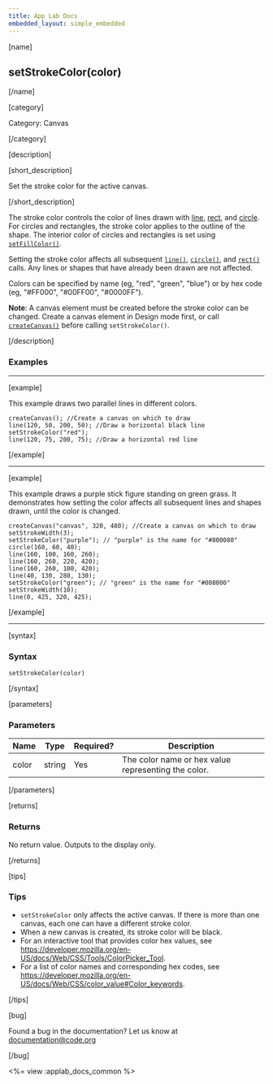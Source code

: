 ```yaml
---
title: App Lab Docs
embedded_layout: simple_embedded
---
```


[name]

## setStrokeColor(color)

[/name]


[category]

Category: Canvas

[/category]

[description]

[short_description]

Set the stroke color for the active canvas.

[/short_description]

The stroke color controls the color of lines drawn with [line](/applab/docs/line), [rect](/applab/docs/rect), and [circle](/applab/docs/circle). For circles and rectangles, the stroke color applies to the outline of the shape. The interior color of circles and rectangles is set using [`setFillColor()`](/applab/docs/setFillColor).

Setting the stroke color affects all subsequent [`line()`](/applab/docs/line), [`circle()`](/applab/docs/circle), and [`rect()`](/applab/docs/rect) calls. Any lines or shapes that have already been drawn are not affected.

Colors can be specified by name (eg, "red", "green", "blue") or by hex code (eg, "#FF000", "#00FF00", "#0000FF").

**Note**: A canvas element must be created before the stroke color can be changed. Create a canvas element in Design mode first, or call [`createCanvas()`](/applab/docs/createCanvas) before calling `setStrokeColor()`.

[/description]

### Examples
____________________________________________________

[example]

This example draws two parallel lines in different colors.


```
createCanvas(); //Create a canvas on which to draw
line(120, 50, 200, 50); //Draw a horizontal black line
setStrokeColor("red");
line(120, 75, 200, 75); //Draw a horizontal red line
```

[/example]

____________________________________________________

[example]

This example draws a purple stick figure standing on green grass. It demonstrates how setting the color affects all subsequent lines and shapes drawn, until the color is changed.


```
createCanvas("canvas", 320, 480); //Create a canvas on which to draw
setStrokeWidth(3);
setStrokeColor("purple"); // "purple" is the name for "#800080"
circle(160, 60, 40);
line(160, 100, 160, 260);
line(160, 260, 220, 420);
line(160, 260, 100, 420);
line(40, 130, 280, 130);
setStrokeColor("green"); // "green" is the name for "#008000"
setStrokeWidth(10);
line(0, 425, 320, 425);
```

[/example]
____________________________________________________

[syntax]

### Syntax

```
setStrokeColor(color)
```

[/syntax]

[parameters]

### Parameters

| Name  | Type | Required? | Description |
|-----------------|------|-----------|-------------|
| color | string | Yes | The color name or hex value representing the color.  |

[/parameters]

[returns]

### Returns
No return value. Outputs to the display only.

[/returns]

[tips]

### Tips
- `setStrokeColor` only affects the active canvas. If there is more than one canvas, each one can have a different stroke color.
- When a new canvas is created, its stroke color will be black.
- For an interactive tool that provides color hex values, see https://developer.mozilla.org/en-US/docs/Web/CSS/Tools/ColorPicker_Tool.
- For a list of color names and corresponding hex codes, see https://developer.mozilla.org/en-US/docs/Web/CSS/color_value#Color_keywords.

[/tips]

[bug]

Found a bug in the documentation? Let us know at documentation@code.org

[/bug]

<%= view :applab_docs_common %>
